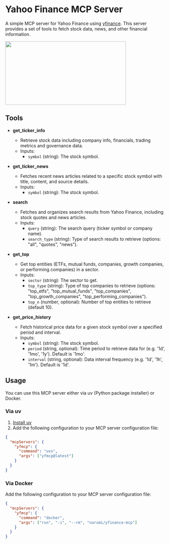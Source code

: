# Yahoo Finance MCP Server

A simple MCP server for Yahoo Finance using [yfinance](https://github.com/ranaroussi/yfinance). This server provides a set of tools to fetch stock data, news, and other financial information.

<a href="https://glama.ai/mcp/servers/@narumiruna/yfinance-mcp">
  <img width="380" height="200" src="https://glama.ai/mcp/servers/@narumiruna/yfinance-mcp/badge" />
</a>

## Tools

- **get_ticker_info**

  - Retrieve stock data including company info, financials, trading metrics and governance data.
  - Inputs:
    - `symbol` (string): The stock symbol.

- **get_ticker_news**

  - Fetches recent news articles related to a specific stock symbol with title, content, and source details.
  - Inputs:
    - `symbol` (string): The stock symbol.

- **search**

  - Fetches and organizes search results from Yahoo Finance, including stock quotes and news articles.
  - Inputs:
    - `query` (string): The search query (ticker symbol or company name).
    - `search_type` (string): Type of search results to retrieve (options: "all", "quotes", "news").

- **get_top**

  - Get top entities (ETFs, mutual funds, companies, growth companies, or performing companies) in a sector.
  - Inputs:
    - `sector` (string): The sector to get.
    - `top_type` (string): Type of top companies to retrieve (options: "top_etfs", "top_mutual_funds", "top_companies", "top_growth_companies", "top_performing_companies").
    - `top_n` (number, optional): Number of top entities to retrieve (default 10).

- **get_price_history**

  - Fetch historical price data for a given stock symbol over a specified period and interval.
  - Inputs:
    - `symbol` (string): The stock symbol.
    - `period` (string, optional): Time period to retrieve data for (e.g. '1d', '1mo', '1y'). Default is '1mo'.
    - `interval` (string, optional): Data interval frequency (e.g. '1d', '1h', '1m'). Default is '1d'.

## Usage

You can use this MCP server either via uv (Python package installer) or Docker.

### Via uv

1. [Install uv](https://docs.astral.sh/uv/getting-started/installation/)
2. Add the following configuration to your MCP server configuration file:

```json
{
  "mcpServers": {
    "yfmcp": {
      "command": "uvx",
      "args": ["yfmcp@latest"]
    }
  }
}
```

### Via Docker

Add the following configuration to your MCP server configuration file:

```json
{
  "mcpServers": {
    "yfmcp": {
      "command": "docker",
      "args": ["run", "-i", "--rm", "narumi/yfinance-mcp"]
    }
  }
}

